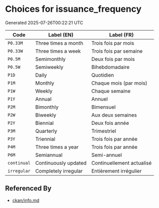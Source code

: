 # Choices for issuance_frequency

Generated 2025-07-26T00:22:21 UTC

| Code | Label (EN) | Label (FR) |
|------|------------|------------|
| `P0.33M` | Three times a month | Trois fois par mois |
| `P0.33W` | Three times a week | Trois fois par semaine |
| `P0.5M` | Semimonthly | Deux fois par mois |
| `P0.5W` | Semiweekly | Bihebdomadaire |
| `P1D` | Daily | Quotidien |
| `P1M` | Monthly | Chaque mois (par mois) |
| `P1W` | Weekly | Chaque semaine |
| `P1Y` | Annual | Annuel |
| `P2M` | Bimonthly | Bimensuel |
| `P2W` | Biweekly | Aux deux semaines |
| `P2Y` | Biennial | Deux fois année |
| `P3M` | Quarterly | Trimestriel |
| `P3Y` | Triennial | Trois fois par année |
| `P4M` | Three times a year | Trois fois par année |
| `P6M` | Semiannual | Semi-annuel |
| `continual` | Continuously updated | Continuellement actualisé |
| `irregular` | Completely irregular | Entièrement irrégulier |


## Referenced By

- [ckan/info.md](../ckan/info.md)
